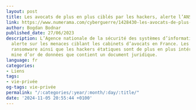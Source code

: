 ```yaml
---
layout: post
title: Les avocats de plus en plus ciblés par les hackers, alerte l’ANSSI
link: https://www.numerama.com/cyberguerre/1428430-les-avocats-de-plus-en-plus-cibles-par-les-hackers-alerte-lanssi.html
author: Bogdan Bodnar
published_date: 27/06/2023
description: L’Agence nationale de la sécurité des systèmes d’information (ANSSI)
  alerte sur les menaces ciblant les cabinets d’avocats en France. Les groupes de
  ransomware ainsi que les hackers étatiques sont de plus en plus intéressés par la
  mine d’or de données que contient un document juridique.
language: fr
categories:
- Liens
tags:
- vie-privée
og-tags: vie-privée
permalink: "/:categories/:year/:month/:day/:title/"
date: '2024-11-05 20:55:44 +0100'
---
```

